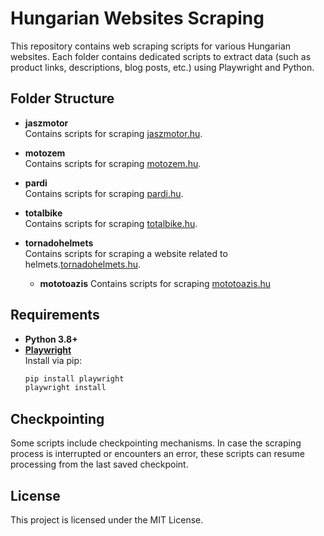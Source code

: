 # Hungarian Websites Scraping

This repository contains web scraping scripts for various Hungarian websites. Each folder contains dedicated scripts to extract data (such as product links, descriptions, blog posts, etc.) using Playwright and Python.

## Folder Structure

- **jaszmotor**  
  Contains scripts for scraping [jaszmotor.hu](https://jaszmotor.hu).

- **motozem**  
  Contains scripts for scraping [motozem.hu](https://www.motozem.hu).

- **pardi**  
  Contains scripts for scraping [pardi.hu](https://pardi.hu).

- **totalbike**  
  Contains scripts for scraping [totalbike.hu](https://totalbike.hu).

- **tornadohelmets**  
  Contains scripts for scraping a website related to helmets.[tornadohelmets.hu](https://www.tornadohelmets.hu/).

  - **mototoazis**
    Contains scripts for scraping [mototoazis.hu](https://www.motoroazis.hu/)

## Requirements

- **Python 3.8+**
- **[Playwright](https://playwright.dev/python/)**  
  Install via pip:
  ```bash
  pip install playwright
  playwright install

## Checkpointing
Some scripts include checkpointing mechanisms. In case the scraping process is interrupted or encounters an error, these scripts can resume processing from the last saved checkpoint.

## License
This project is licensed under the MIT License.

